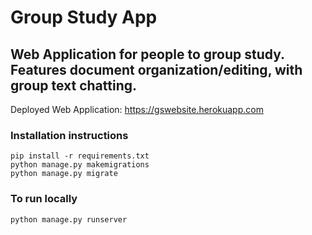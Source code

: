 # Group Study App
## Web Application for people to group study. Features document organization/editing, with group text chatting.
Deployed Web Application: https://gswebsite.herokuapp.com

### Installation instructions
```
pip install -r requirements.txt
python manage.py makemigrations
python manage.py migrate
```
### To run locally
```
python manage.py runserver
```
